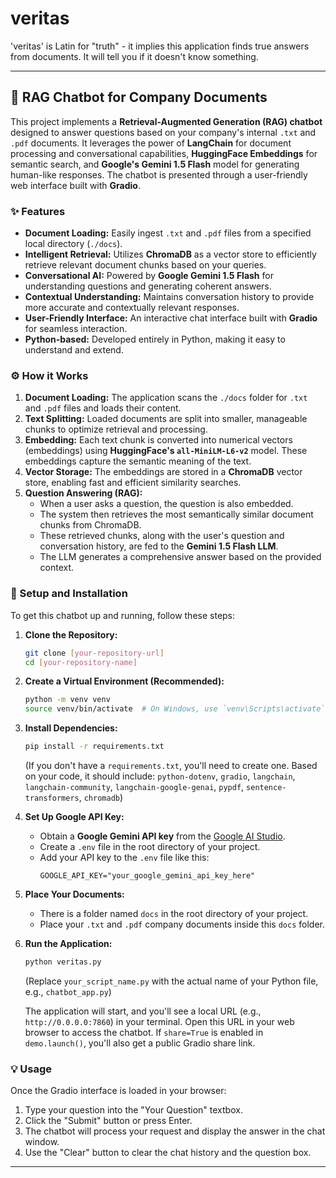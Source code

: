 # veritas

'veritas' is Latin for "truth" - it implies this application finds true answers from documents. It will tell you if it doesn't know something.

---
## 📄 RAG Chatbot for Company Documents

This project implements a **Retrieval-Augmented Generation (RAG) chatbot** designed to answer questions based on your company's internal `.txt` and `.pdf` documents. It leverages the power of **LangChain** for document processing and conversational capabilities, **HuggingFace Embeddings** for semantic search, and **Google's Gemini 1.5 Flash** model for generating human-like responses. The chatbot is presented through a user-friendly web interface built with **Gradio**.

### ✨ Features

* **Document Loading:** Easily ingest `.txt` and `.pdf` files from a specified local directory (`./docs`).
* **Intelligent Retrieval:** Utilizes **ChromaDB** as a vector store to efficiently retrieve relevant document chunks based on your queries.
* **Conversational AI:** Powered by **Google Gemini 1.5 Flash** for understanding questions and generating coherent answers.
* **Contextual Understanding:** Maintains conversation history to provide more accurate and contextually relevant responses.
* **User-Friendly Interface:** An interactive chat interface built with **Gradio** for seamless interaction.
* **Python-based:** Developed entirely in Python, making it easy to understand and extend.

### ⚙️ How it Works

1.  **Document Loading:** The application scans the `./docs` folder for `.txt` and `.pdf` files and loads their content.
2.  **Text Splitting:** Loaded documents are split into smaller, manageable chunks to optimize retrieval and processing.
3.  **Embedding:** Each text chunk is converted into numerical vectors (embeddings) using **HuggingFace's `all-MiniLM-L6-v2`** model. These embeddings capture the semantic meaning of the text.
4.  **Vector Storage:** The embeddings are stored in a **ChromaDB** vector store, enabling fast and efficient similarity searches.
5.  **Question Answering (RAG):**
    * When a user asks a question, the question is also embedded.
    * The system then retrieves the most semantically similar document chunks from ChromaDB.
    * These retrieved chunks, along with the user's question and conversation history, are fed to the **Gemini 1.5 Flash LLM**.
    * The LLM generates a comprehensive answer based on the provided context.

### 🚀 Setup and Installation

To get this chatbot up and running, follow these steps:

1.  **Clone the Repository:**

    ```bash
    git clone [your-repository-url]
    cd [your-repository-name]
    ```

2.  **Create a Virtual Environment (Recommended):**

    ```bash
    python -m venv venv
    source venv/bin/activate  # On Windows, use `venv\Scripts\activate`
    ```

3.  **Install Dependencies:**

    ```bash
    pip install -r requirements.txt
    ```

    (If you don't have a `requirements.txt`, you'll need to create one. Based on your code, it should include: `python-dotenv`, `gradio`, `langchain`, `langchain-community`, `langchain-google-genai`, `pypdf`, `sentence-transformers`, `chromadb`)

4.  **Set Up Google API Key:**
    * Obtain a **Google Gemini API key** from the [Google AI Studio](https://aistudio.google.com/app/apikey).
    * Create a `.env` file in the root directory of your project.
    * Add your API key to the `.env` file like this:
        ```
        GOOGLE_API_KEY="your_google_gemini_api_key_here"
        ```

5.  **Place Your Documents:**
    * There is a folder named `docs` in the root directory of your project.
    * Place your `.txt` and `.pdf` company documents inside this `docs` folder.

6.  **Run the Application:**

    ```bash
    python veritas.py
    ```
    (Replace `your_script_name.py` with the actual name of your Python file, e.g., `chatbot_app.py`)

    The application will start, and you'll see a local URL (e.g., `http://0.0.0.0:7860`) in your terminal. Open this URL in your web browser to access the chatbot. If `share=True` is enabled in `demo.launch()`, you'll also get a public Gradio share link.

### 💡 Usage

Once the Gradio interface is loaded in your browser:

1.  Type your question into the "Your Question" textbox.
2.  Click the "Submit" button or press Enter.
3.  The chatbot will process your request and display the answer in the chat window.
4.  Use the "Clear" button to clear the chat history and the question box.

---
